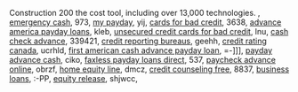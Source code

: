 Construction 200 the cost tool, including over 13,000 technologies. , <a href=" http://usaloans.posterous.com/emergency-cash">emergency cash</a>,  973, <a href=" http://usaloans.posterous.com/national-payday-advance">my payday</a>,  yij, <a href=" http://usaloans.posterous.com/credit-cards-for-bad-credit-instant-approval">cards for bad credit</a>,  3638, <a href=" http://usaloans.posterous.com/advance-america-payday-loans">advance america payday loans</a>,  kleb, <a href=" http://usaloans.posterous.com/credit-cards-instant-approval-bad-credit">unsecured credit cards for bad credit</a>,  lnu, <a href=" http://usaloans.posterous.com/cash-loans-no-credit-check">cash check advance</a>,  339421, <a href=" http://usaloans.posterous.com/credit-reporting-agencies">credit reporting bureaus</a>,  geehh, <a href=" http://usaloans.posterous.com/credit-rating-scale">credit rating canada</a>,  ucrhld, <a href=" http://usaloans.posterous.com/first-american-cash-advance-payday-loan">first american cash advance payday loan</a>,  =-]]], <a href=" http://usaloans.posterous.com/payday-advance-locations">payday advance cash</a>,  ciko, <a href=" http://usaloans.posterous.com/faxless-instant-payday-loans">faxless payday loans direct</a>,  537, <a href=" http://usaloans.posterous.com/paycheck-advance-online">paycheck advance online</a>,  obrzf, <a href=" http://usaloans.posterous.com/equity-bank">home equity line</a>,  dmcz, <a href=" http://usaloans.posterous.com/credit-counseling-services">credit counseling free</a>,  8837, <a href=" http://usaloans.posterous.com/unsecured-business-loans">business loans</a>,  :-PP, <a href=" http://usaloans.posterous.com/home-equity-credit-line">equity release</a>,  shjwcc, 